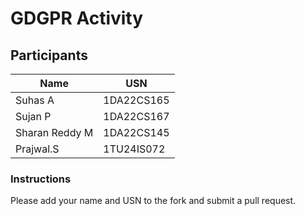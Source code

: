 # GDGPR Activity

## Participants

| Name   | USN        |
|--------|------------|
| Suhas A| 1DA22CS165 |
| Sujan P| 1DA22CS167 |
| Sharan Reddy M| 1DA22CS145|
| Prajwal.S| 1TU24IS072|

### Instructions
Please add your name and USN to the fork and submit a pull request.

